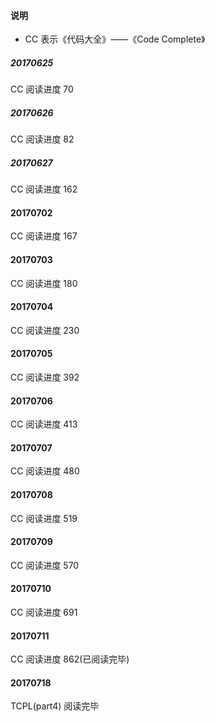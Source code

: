 #### 说明
- CC 表示《代码大全》——《Code Complete》

##### 20170625

CC 阅读进度 70

##### 20170626

CC 阅读进度 82

##### 20170627

CC 阅读进度 162

#### 20170702

CC 阅读进度 167

#### 20170703

CC 阅读进度 180

#### 20170704

CC 阅读进度 230

#### 20170705

CC 阅读进度 392

#### 20170706

CC 阅读进度 413

#### 20170707

CC 阅读进度 480

#### 20170708

CC 阅读进度 519

#### 20170709

CC 阅读进度 570

#### 20170710

CC 阅读进度 691

#### 20170711

CC 阅读进度 862(已阅读完毕)

#### 20170718

TCPL(part4) 阅读完毕